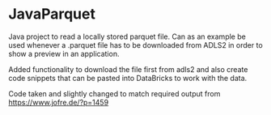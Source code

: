 # JavaParquet
Java project to read a locally stored parquet file. Can as an example be used whenever a .parquet file has to be downloaded from ADLS2 in order to show a preview in an application.

Added functionality to download the file first from adls2 and also create code snippets that can be pasted into DataBricks to work with the data.

Code taken and slightly changed to match required output from https://www.jofre.de/?p=1459
